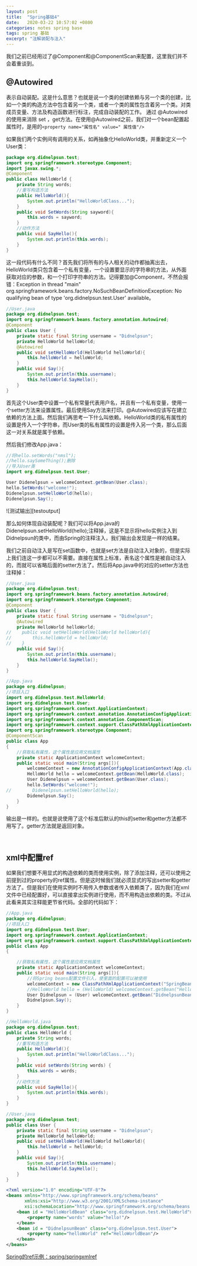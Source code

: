 ```yaml
---
layout: post
title:  "Spring基础4"
date:   2020-03-22 10:57:02 +0800
categories: notes spring base
tags: spring 基础
excerpt: "注解装配与注入"
---
```


我们之前已经用过了@Component和@ComponentScan来配置，这里我们并不会着重谈到。

## @Autowired

表示自动装配。这是什么意思？也就是说一个类的创建依赖与另一个类的创建，比如一个类的构造方法中包含着另一个类，或者一个类的属性包含着另一个类。对类成员变量、方法及构造函数进行标注，完成自动装配的工作。 通过 @Autowired的使用来消除 set ，get方法。在使用@Autowired之前，我们对一个bean配置起属性时，是用的`<property name="属性名" value=" 属性值"/>`

如果我们两个实例间有调用的关系，如再抽象化HelloWorld类，并重新定义一个User类：

```java
package org.didnelpsun.test;
import org.springframework.stereotype.Component;
import javax.swing.*;
@Component
public class HelloWorld {
    private String words;
    //重写构造方法
    public HelloWorld(){
        System.out.println("HelloWorldClass...");
    }
    public void SetWords(String sayword){
        this.words = sayword;
    }
    //动作方法
    public void SayHello(){
        System.out.println(this.words);
    }
}
```

这一段代码有什么不同？首先我们将所有的与人相关的动作都抽离出去，HelloWorld类只包含着一个私有变量，一个设置要显示的字符串的方法，从外面获取对应的参数，和一个打印字符串的方法。记得要加@Component，不然会报错：Exception in thread "main" org.springframework.beans.factory.NoSuchBeanDefinitionException: No qualifying bean of type 'org.didnelpsun.test.User' available。

```java
//User.java
package org.didnelpsun.test;
import org.springframework.beans.factory.annotation.Autowired;
@Component
public class User {
    private static final String username = "Didnelpsun";
    private HelloWorld helloWorld;
    @Autowired
    public void setHelloWorld(HelloWorld helloWorld){
        this.helloWorld = helloWorld;
    }
    public void Say(){
        System.out.println(this.username);
        this.helloWorld.SayHello();
    }
}
```

首先这个User类中设置一个私有常量代表用户名，并且有一个私有变量，使用一个setter方法来设置属性。最后使用Say方法来打印。@Autowired应该写在建立依赖的方法上面。然后我们再思考一下什么叫依赖。HelloWorld类的私有属性的设置是传入一个字符串，而User类的私有属性的设置是传入另一个类，那么后面这一对关系就是属于依赖。

然后我们修改App.java：

```java
//将hello.setWords("nmsl");
//hello.saySomeThing();删除
//导入User类
import org.didnelpsun.test.User;

User Didenelpsun = welcomeContext.getBean(User.class);
hello.SetWords("welcome!");
Didenelpsun.setHelloWorld(hello);
Didenelpsun.Say();
```

![测试输出][testoutput]

那么如何体现自动装配呢？我们可以将App.java的Didenelpsun.setHelloWorld(hello);注释掉，这是不显示将hello实例注入到Didnelpsun的类中，而由Spring的注释注入，我们输出会发现是一样的结果。

我们之前自动注入是写在set函数中，也就是set方法是自动注入对象的，但是实际上我们连这一步都可以不需要。直接在属性上标准，表名这个属性是被自动注入的，而就可以省略后面的setter方法了。然后将App.java中的对应的setter方法也注释掉：

```java
//User.java
package org.didnelpsun.test;
import org.springframework.beans.factory.annotation.Autowired;
import org.springframework.stereotype.Component;
@Component
public class User {
    private static final String username = "Didnelpsun";
    @Autowired
    private HelloWorld helloWorld;
//    public void setHelloWorld(HelloWorld helloWorld){
//        this.helloWorld = helloWorld;
//    }
    public void Say(){
        System.out.println(this.username);
        this.helloWorld.SayHello();
    }
}
```

```java
//App.java
package org.didnelpsun;
//项目入口
import org.didnelpsun.test.HelloWorld;
import org.didnelpsun.test.User;
import org.springframework.context.ApplicationContext;
import org.springframework.context.annotation.AnnotationConfigApplicationContext;
import org.springframework.context.annotation.ComponentScan;
import org.springframework.context.support.ClassPathXmlApplicationContext;
import org.springframework.stereotype.Component;
@ComponentScan
public class App
{
    //获取私有属性，这个属性是应用文档属性
    private static ApplicationContext welcomeContext;
    public static void main(String args[]){
        welcomeContext = new AnnotationConfigApplicationContext(App.class);
        HelloWorld hello = welcomeContext.getBean(HelloWorld.class);
        User Didenelpsun = welcomeContext.getBean(User.class);
        hello.SetWords("welcome!");
//        Didenelpsun.setHelloWorld(hello);
        Didenelpsun.Say();
    }
}
```

输出是一样的。也就是说使用了这个标准后默认的this的setter和getter方法都不用写了。getter方法就是返回对象。

&emsp;

## xml中配置ref

如果我们想要不用显式的构造依赖的类而使用实例，除了添加注释，还可以使用之前提到过的property的ref属性。但是这时候我们就必须显式的写出setter和getter方法了。但是我们在使用实例时不用传入参数或者传入依赖类了，因为我们在xml文件中已经配置好，可以直接拿出实例进行使用，而不用构造出依赖的类。不过从此看来其实注释能更节省代码。全部的代码如下：

```java
//App.java
package org.didnelpsun;
//项目入口
import org.didnelpsun.test.User;
import org.springframework.context.ApplicationContext;
import org.springframework.context.support.ClassPathXmlApplicationContext;
public class App
{

    //获取私有属性，这个属性是应用文档属性
    private static ApplicationContext welcomeContext;
    public static void main(String args[]){
        //将Spring beans配置文件引入，使里面的配置可以被使用
        welcomeContext = new ClassPathXmlApplicationContext("SpringBeans.xml");
        //HelloWorld hello = (HelloWorld) welcomeContext.getBean("HelloWorldBean");
        User Didnelpsun = (User) welcomeContext.getBean("DidnelpsunBean");
        Didnelpsun.Say();
    }
}
```

```java
//HelloWorld.java
package org.didnelpsun.test;
public class HelloWorld {
    private String words;
    //重写构造方法
    public HelloWorld(){
        System.out.println("HelloWorldClass...");
    }
    public void setWords(String words) {
        this.words = words;
    }
    //动作方法
    public void SayHello(){
        System.out.println(this.words);
    }
}
```

```java
//User.java
package org.didnelpsun.test;
public class User {
    private static final String username = "Didnelpsun";
    private HelloWorld helloWorld;
    public void setHelloWorld(HelloWorld helloWorld){
        this.helloWorld = helloWorld;
    }
    public void Say(){
        System.out.println(this.username);
        this.helloWorld.SayHello();
    }
}
```

```xml
<?xml version="1.0" encoding="UTF-8"?>
<beans xmlns="http://www.springframework.org/schema/beans"
       xmlns:xsi="http://www.w3.org/2001/XMLSchema-instance"
       xsi:schemaLocation="http://www.springframework.org/schema/beans http://www.springframework.org/schema/beans/spring-beans.xsd">
    <bean id = "HelloWorldBean" class="org.didnelpsun.test.HelloWorld">
        <property name="words" value="hello!"/>
    </bean>
    <bean id = "DidnelpsunBean" class="org.didnelpsun.test.User">
        <property name="helloWorld" ref="HelloWorldBean"/>
    </bean>
</beans>
```

[Spring的ref示例：spring/springxmlref](https://github.com/Didnelpsun/notes/tree/master/spring/springxmlref)
